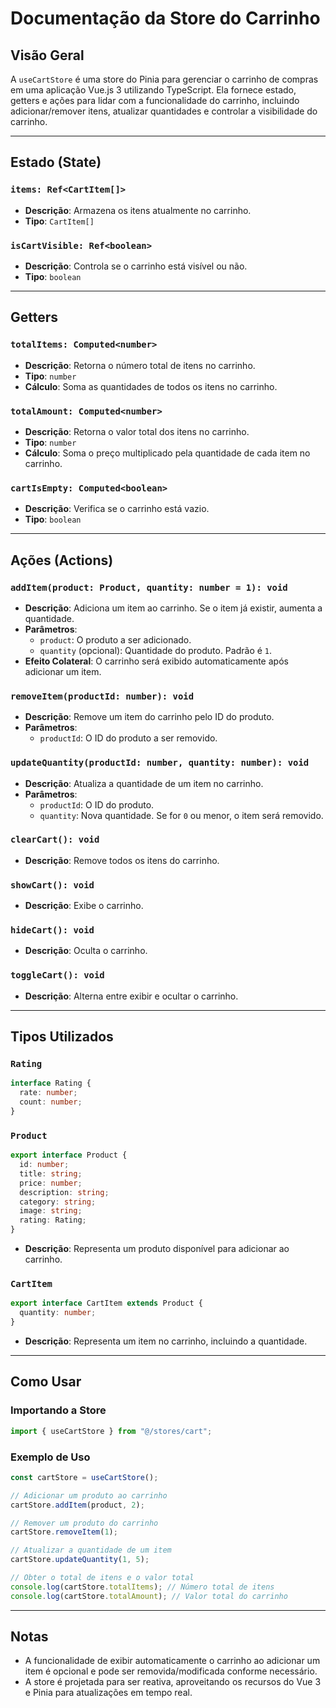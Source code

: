 # Documentação da Store do Carrinho

## Visão Geral

A `useCartStore` é uma store do Pinia para gerenciar o carrinho de compras em uma aplicação Vue.js 3 utilizando TypeScript. Ela fornece estado, getters e ações para lidar com a funcionalidade do carrinho, incluindo adicionar/remover itens, atualizar quantidades e controlar a visibilidade do carrinho.

---

## Estado (State)

### `items: Ref<CartItem[]>`

- **Descrição**: Armazena os itens atualmente no carrinho.
- **Tipo**: `CartItem[]`

### `isCartVisible: Ref<boolean>`

- **Descrição**: Controla se o carrinho está visível ou não.
- **Tipo**: `boolean`

---

## Getters

### `totalItems: Computed<number>`

- **Descrição**: Retorna o número total de itens no carrinho.
- **Tipo**: `number`
- **Cálculo**: Soma as quantidades de todos os itens no carrinho.

### `totalAmount: Computed<number>`

- **Descrição**: Retorna o valor total dos itens no carrinho.
- **Tipo**: `number`
- **Cálculo**: Soma o preço multiplicado pela quantidade de cada item no carrinho.

### `cartIsEmpty: Computed<boolean>`

- **Descrição**: Verifica se o carrinho está vazio.
- **Tipo**: `boolean`

---

## Ações (Actions)

### `addItem(product: Product, quantity: number = 1): void`

- **Descrição**: Adiciona um item ao carrinho. Se o item já existir, aumenta a quantidade.
- **Parâmetros**:
  - `product`: O produto a ser adicionado.
  - `quantity` (opcional): Quantidade do produto. Padrão é `1`.
- **Efeito Colateral**: O carrinho será exibido automaticamente após adicionar um item.

### `removeItem(productId: number): void`

- **Descrição**: Remove um item do carrinho pelo ID do produto.
- **Parâmetros**:
  - `productId`: O ID do produto a ser removido.

### `updateQuantity(productId: number, quantity: number): void`

- **Descrição**: Atualiza a quantidade de um item no carrinho.
- **Parâmetros**:
  - `productId`: O ID do produto.
  - `quantity`: Nova quantidade. Se for `0` ou menor, o item será removido.

### `clearCart(): void`

- **Descrição**: Remove todos os itens do carrinho.

### `showCart(): void`

- **Descrição**: Exibe o carrinho.

### `hideCart(): void`

- **Descrição**: Oculta o carrinho.

### `toggleCart(): void`

- **Descrição**: Alterna entre exibir e ocultar o carrinho.

---

## Tipos Utilizados

### `Rating`

```typescript
interface Rating {
  rate: number;
  count: number;
}
```

### `Product`

```typescript
export interface Product {
  id: number;
  title: string;
  price: number;
  description: string;
  category: string;
  image: string;
  rating: Rating;
}
```

- **Descrição**: Representa um produto disponível para adicionar ao carrinho.

### `CartItem`

```typescript
export interface CartItem extends Product {
  quantity: number;
}
```

- **Descrição**: Representa um item no carrinho, incluindo a quantidade.

---

## Como Usar

### Importando a Store

```typescript
import { useCartStore } from "@/stores/cart";
```

### Exemplo de Uso

```typescript
const cartStore = useCartStore();

// Adicionar um produto ao carrinho
cartStore.addItem(product, 2);

// Remover um produto do carrinho
cartStore.removeItem(1);

// Atualizar a quantidade de um item
cartStore.updateQuantity(1, 5);

// Obter o total de itens e o valor total
console.log(cartStore.totalItems); // Número total de itens
console.log(cartStore.totalAmount); // Valor total do carrinho
```

---

## Notas

- A funcionalidade de exibir automaticamente o carrinho ao adicionar um item é opcional e pode ser removida/modificada conforme necessário.
- A store é projetada para ser reativa, aproveitando os recursos do Vue 3 e Pinia para atualizações em tempo real.
